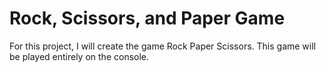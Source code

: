 # **Rock, Scissors, and Paper Game**
For this project, I will create the game Rock Paper Scissors. This game will be played entirely on the console.
